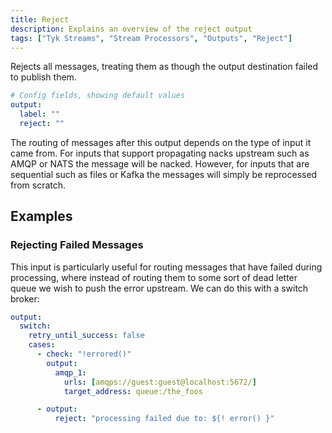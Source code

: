 ```yaml
---
title: Reject
description: Explains an overview of the reject output
tags: ["Tyk Streams", "Stream Processors", "Outputs", "Reject"]
---
```


Rejects all messages, treating them as though the output destination failed to publish them.

```yml
# Config fields, showing default values
output:
  label: ""
  reject: ""
```

The routing of messages after this output depends on the type of input it came from. For inputs that support propagating nacks upstream such as AMQP or NATS the message will be nacked. However, for inputs that are sequential such as files or Kafka the messages will simply be reprocessed from scratch.

## Examples

### Rejecting Failed Messages

This input is particularly useful for routing messages that have failed during processing, where instead of routing them to some sort of dead letter queue we wish to push the error upstream. We can do this with a switch broker:

```yaml
output:
  switch:
    retry_until_success: false
    cases:
      - check: "!errored()"
        output:
          amqp_1:
            urls: [amqps://guest:guest@localhost:5672/]
            target_address: queue:/the_foos

      - output:
          reject: "processing failed due to: ${! error() }"
```
